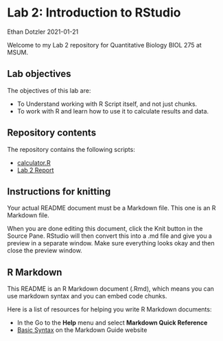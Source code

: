 Lab 2: Introduction to RStudio
================
Ethan Dotzler
2021-01-21

Welcome to my Lab 2 repository for Quantitative Biology BIOL 275 at
MSUM.

## Lab objectives

The objectives of this lab are:

  - To Understand working with R Script itself, and not just chunks.
  - To work with R and learn how to use it to calculate results and
    data.

## Repository contents

The repository contains the following scripts:

  - [calculator.R](calculator.R)
  - [Lab 2 Report](assignment.md)

## Instructions for knitting

Your actual README document must be a Markdown file. This one is an R
Markdown file.

When you are done editing this document, click the Knit button in the
Source Pane. RStudio will then convert this into a .md file and give you
a preview in a separate window. Make sure everything looks okay and then
close the preview window.

## R Markdown

This README is an R Markdown document (.Rmd), which means you can use
markdown syntax and you can embed code chunks.

Here is a list of resources for helping you write R Markdown documents:

  - In the Go to the **Help** menu and select **Markdown Quick
    Reference**
  - [Basic Syntax](https://www.markdownguide.org/basic-syntax/) on the
    Markdown Guide website
